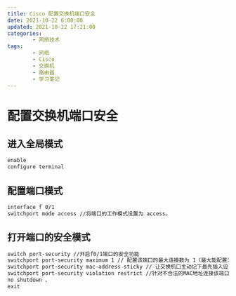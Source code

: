 ```yaml
---
title: Cisco 配置交换机端口安全
date: 2021-10-22 6:00:00
updated: 2021-10-22 17:21:00
categories:
        - 网络技术
tags:
        - 网络
        - Cisco
        - 交换机
        - 路由器
        - 学习笔记
---
```


# 配置交换机端口安全

## 进入全局模式

```txt
enable
configure terminal
```

## 配置端口模式

```txt
interface f 0/1
switchport mode access //将端口的工作模式设置为 access。
```

## 打开端口的安全模式

```txt
switch port-security //开启f0/1端口的安全功能
switchport port-security maximum 1 // 配置该端口的最大连接数为 1（最大能配置为128 switch）
switchport port-security mac-address sticky // 让交换机口主动记下最先插入设备的 MAC 地址。
switchport port-security violation restrict //针对不合法的MAC地址连接该端口，配置端口的处理模式为：（protect[丢弃数据包，不发警告] | restrict[丢弃数据包，在 console 发警告] | shutdown[关]）
no shutdown 、
exit
```
